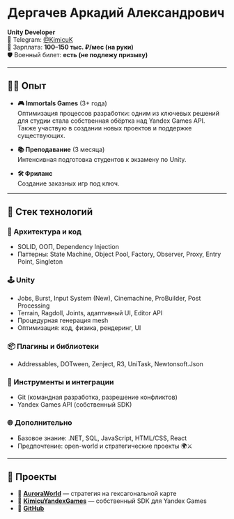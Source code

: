 # Дергачев Аркадий Александрович  
**Unity Developer**  
📍 Telegram: [@KimicuK](https://t.me/KimicuK)  
💼 Зарплата: **100–150 тыс. ₽/мес (на руки)**  
🛡️ Военный билет: **есть (не подлежу призыву)**

---

## 🧑‍💼 Опыт

- **🎮 Immortals Games** (3+ года)  
  Оптимизация процессов разработки: одним из ключевых решений для студии стала собственная обёртка над Yandex Games API.  
  Также участвую в создании новых проектов и поддержке существующих.

- **📚 Преподавание** (3 месяца)  
  Интенсивная подготовка студентов к экзамену по Unity.

- **🛠️ Фриланс**  
  Создание заказных игр под ключ.

---

## 🧰 Стек технологий

### 🧠 Архитектура и код
- SOLID, ООП, Dependency Injection  
- Паттерны: State Machine, Object Pool, Factory, Observer, Proxy, Entry Point, Singleton  

### 🕹️ Unity
- Jobs, Burst, Input System (New), Cinemachine, ProBuilder, Post Processing  
- Terrain, Ragdoll, Joints, адаптивный UI, Editor API  
- Процедурная генерация mesh  
- Оптимизация: код, физика, рендеринг, UI  

### 📦 Плагины и библиотеки
- Addressables, DOTween, Zenject, R3, UniTask, Newtonsoft.Json  

### 🔧 Инструменты и интеграции
- Git (командная разработка, разрешение конфликтов)  
- Yandex Games API (собственный SDK)  

### 🌐 Дополнительно
- Базовое знание: .NET, SQL, JavaScript, HTML/CSS, React  
- Предпочтение: open-world и стратегические проекты 🌍⚔️

---

## 🚀 Проекты

- 🏰 [**AuroraWorld**](https://github.com/Kitgun1/AuroraWorld) — стратегия на гексагональной карте  
- 🧩 [**KimicuYandexGames**](https://github.com/TheErikSar/KimicuYandexGames) — собственный SDK для Yandex Games  
- 👤 [**GitHub**](https://github.com/Kitgun1)

